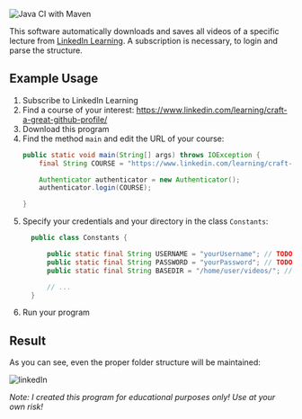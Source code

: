 ![Java CI with Maven](https://github.com/e-reznik/LinkedIn-Learning-Downloader/workflows/Java%20CI%20with%20Maven/badge.svg)

This software automatically downloads and saves all videos of a specific lecture from [LinkedIn Learning](https://www.linkedin.com/learning/me). A subscription is necessary, to login and parse the structure.

## Example Usage

1. Subscribe to LinkedIn Learning
2. Find a course of your interest: https://www.linkedin.com/learning/craft-a-great-github-profile/
3. Download this program
4. Find the method `main` and edit the URL of your course:
    ```java
    public static void main(String[] args) throws IOException {
        final String COURSE = "https://www.linkedin.com/learning/craft-a-great-github-profile/";

        Authenticator authenticator = new Authenticator();
        authenticator.login(COURSE);

    }
    ```
5. Specify your credentials and your directory in the class `Constants`:
    ```java
      public class Constants {

          public static final String USERNAME = "yourUsername"; // TODO: your LinkedIn username
          public static final String PASSWORD = "yourPassword"; // TODO: your LinkedIn password
          public static final String BASEDIR = "/home/user/videos/"; // TODO: your videos directory

          // ...
      }
    ```
6. Run your program

## Result

As you can see, even the proper folder structure will be maintained:

![linkedIn](https://user-images.githubusercontent.com/55981254/106777065-f0482000-6644-11eb-928e-c57d21560f49.png)


*Note: I created this program for educational purposes only! Use at your own risk!*
